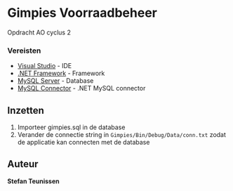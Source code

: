 # Gimpies Voorraadbeheer

Opdracht AO cyclus 2

### Vereisten

* [Visual Studio](https://www.visualstudio.com/) - IDE
* [.NET Framework](https://www.microsoft.com/net/download) - Framework
* [MySQL Server](https://www.mysql.com/downloads/) - Database
* [MySQL Connector](https://dev.mysql.com/downloads/connector/net/) - .NET MySQL connector

## Inzetten

1. Importeer gimpies.sql in de database
2. Verander de connectie string in `Gimpies/Bin/Debug/Data/conn.txt` zodat de applicatie kan connecten met de database

## Auteur

**Stefan Teunissen**
